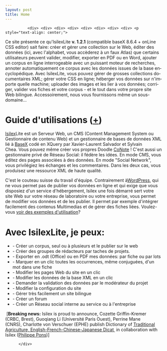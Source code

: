 ```yaml
---
layout: post
title: Home
---
```

<div class="texteLong" lang="fr">
            
              <div> <div> <div> <div> <div> <div> <div> <div> <p style="text-align: center;">
Ce site présente ce qu'IsilexLite&nbsp;<strong>v. 1.2.1</strong> (compatible baseX 8.6.4 + onLine CSS editor) sait faire: créer et gérer une collection sur le Web, éditer des données (ici, avec l'alphabet, vous accèderez à un faux Atlas) que certains utilisateurs peuvent valider, modifier, exporter en PDF ou en Word, ajouter un corpus en ligne interrogeable avec un puissant moteur de recherches, annoter automatiquement ce corpus avec les données issues de la base encyclopédique. Avec IsilexLite, vous pouvez gérer de grosses collections documentaires XML; gérer votre CSS en ligne; héberger vos données sur n'importe quelle machine; uploader des images et les lier à vos données; corriger, valider vos fiches et votre corpus - et le tout dans votre propre site Web bilingue. Accessoirement, nous vous fournissons même un sous-domaine...</p> <h1 style="text-align: left;">Guide d'utilisations (<a shape="rect" href="http://www.isilex.fr/exemples">+</a>)</h1> <p>
                                <a shape="rect" href="http://www.isilex.fr/">Isilex</a>Lite est un Serveur Web, un CMS (Content Management System ou Gestionnaire de contenu Web) et un gestionnaire de bases de données XML lié à&nbsp;<a shape="rect" href="http://www.basex.org">BaseX</a>&nbsp;codé en XQuery par Xavier-Laurent Salvador et Sylvain Chea.&nbsp;Vous pouvez même créer vos propres Doodle&nbsp;<a shape="rect" href="http://www.isilex.fr/conotes">CoNote</a>&nbsp;!&nbsp;C'est aussi un gestionnaire privé de Réseau Social: il fédère les idées.&nbsp;En mode CMS, vous éditez des pages associées à des données. En mode "Social Network", vous privilégiez les échanges et les commentaires. Dans les deux cas, vous produisez une ressource XML de haute qualité.</p> <p>C'est le couteau suisse du travail d'équipe.&nbsp;Contrairement à<a shape="rect" href="http://www.wordpress.com">WordPress</a>, qui ne vous permet pas de publier vos données en ligne et qui exige que vous disposiez d'un service d'hébergement, Isilex une fois démarré sert votre site Web sur votre réseau de laboratoire ou votre entreprise, vous permet de modifier vos données et de les publier. Il permet par exemple d'intégrer facilement des contenus Multimedias et de gérer des fiches liées. Voulez-vous&nbsp;<a shape="rect" href="http://www.isilex.fr/exemples">voir des exemples d'utilisation</a>? &nbsp;</p> <h1 style="text-align: left;">
                                <strong>Avec IsilexLite, je peux:</strong>
                              </h1> <ul class="tabUserAdmin">
                                <li>- Créer un corpus, seul ou à plusieurs et le publier sur le web</li>
                                <li>- Créer des groupes de rédacteurs par taches de projets.</li>
                                <li>- Exporter en .odt (Office) ou en PDF mes données: par fiche ou&nbsp;par lots</li>
                                <li>- Marquer en un clic toutes les occurrences, même conjuguées, d'un mot dans une fiche</li>
                                <li>- Modifier les pages Web du site en un clic</li>
                                <li>- Modifier les données de la base XML en un clic</li>
                                <li>- Demander la validation des données par le modérateur du projet</li>
                                <li>- Modifier la configuration du site</li>
                                <li>- Gérer très facilement un site bilingue</li>
                                <li>- Créer un forum</li>
                                <li>- Créer un&nbsp;Réseau social interne au service ou à l'entreprise</li>
                              </ul> <p>&nbsp;[<strong>Breaking news:</strong> Isilex is proud to announce,&nbsp;Cozette Griffin-Kremer (CRBC, Brest),&nbsp;Guoqiang Li (Université Paris Ouest),&nbsp;Perrine Mane (CNRS),&nbsp;Charlotte von Verschuer (EPHE)&nbsp;publish Dictionary of <a shape="rect" href="http://dicat-dev.huma-num.fr/dicat/presentation">Traditional Agriculture, English-French-Chinese-Japanese Dicat </a>&nbsp;in collaboration with Isilex (<a shape="rect" href="http://www.crcao.fr/spip.php?article995">Philippe Pons</a>)]&nbsp;</p> </div> </div> </div> </div> </div> </div> </div> </div>
            
          </div>